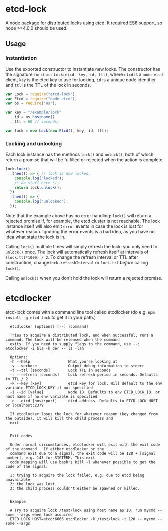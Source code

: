 # etcd-lock

A node package for distributed locks using etcd. It required ES6 support, so node >=4.0.0 should be used.

## Usage

### Instantiation
Use the exported constructor to instantiate new locks. The constructor has the signature `function Lock(etcd, key, id, ttl)`, 
where `etcd` is a `node-etcd` client, `key` is the etcd key to use for locking, `id` is a unique node identifier and 
`ttl` is the TTL of the lock in seconds.

```js
var Lock = require("etcd-lock");
var Etcd = require("node-etcd");
var os = require("os");

var key = "/example/lock"
  , id = os.hostname()
  , ttl = 60 // seconds;

var lock = new Lock(new Etcd(), key, id, ttl);
```

### Locking and unlocking

Each lock instance has the methods `lock()` and `unlock()`, both of which return a promise that will be fulfilled or rejected 
when the action is complete

```js
lock.lock()
  .then(() => { // lock is now locked, 
    console.log("locked");
    /* do stuff here */;
    return lock.unlock();
  })
  .then(() => {
    console.log("unlocked");
  });
```

Note that the example above has no error handling: `lock()` will return a rejected promise if, for example, the etcd cluster
is not reachable. The lock instance itself will also emit `error` events in case the lock is lost for whatever reason.
Ignoring the error events is a bad idea, as you have no idea what state the lock is in.

Calling `lock()` multiple times will simply refresh the lock: you only need to `unlock()` once. The lock will 
automatically refresh itself at intervals of `(lock.ttl*1000) / 2`. To change the refresh interval or TTL after construction, 
change`lock.refreshInterval` or `lock.ttl` *before* calling `lock()`.

Calling `unlock()` when you don't hold the lock will return a rejected promise.

# etcdlocker

etcd-lock comes with a command line tool called etcdlocker (do e.g. `npm install -g etcd-lock` to get it in your path.)

```
  etcdlocker [options] [--] [command]

  Tries to acquire a distributed lock, and when successful, runs a command. The lock will be released when the command
  exits. If you need to supply flags to the command, use --: etcdlocker -i bla -k der -- ls -lah

  Options:
  -h --help                 What you're looking at
  -v --verbose              Output debug information to stderr
  -t --ttl [seconds]        Lock TTL in seconds
  -r --refresh [seconds]    Lock refresh period in seconds. Defaults to TTL / 2
  -k --key [key]            etcd key for lock. Will default to the env variable ETCD_LOCK_KEY if not specified
  -i --id [value]           Node ID. Defaults to env ETCD_LOCK_ID, or host name if no env variable is specified
  -e --etcd [host:port]     etcd address. Defaults to ETCD_LOCK_HOST or localhost:2379

  If etcdlocker loses the lock for whatever reason (key changed from the outside), it will kill the child process and
  exit.


  Exit codes

  Under normal circumstances, etcdlocker will exit with the exit code of the command.  If either etcdlocker or the
  command exit due to a signal, the exit code will be 128 + [signal number], e.g. 143 for SIGTERM. This exit
  code mapping will use bash's kill -l whenever possible to get the code of the signal.

  1: trying to acquire the lock failed, e.g. due to etcd being unavailable
  2: the lock was lost
  3: the child process couldn't either be spawned or killed.
  
  
  Example
  
  # Try to acquire lock /test/lock using host name as ID, run mycmd --some --args when lock acquired
  ETCD_LOCK_HOST=etcd:6666 etcdlocker -k /test/lock -t 120 -- mycmd --some --args 
```
